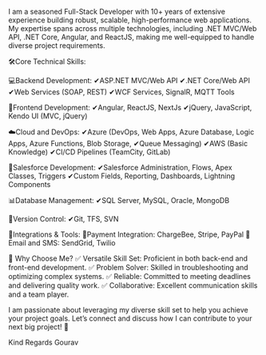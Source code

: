 I am a seasoned Full-Stack Developer with 10+ years of extensive experience building robust, scalable, high-performance web applications. My expertise spans across multiple technologies, including .NET MVC/Web API, .NET Core, Angular, and ReactJS, making me well-equipped to handle diverse project requirements.

🛠️Core Technical Skills:

💻Backend Development:
✔ASP.NET MVC/Web API
✔.NET Core/Web API
✔Web Services (SOAP, REST)
✔WCF Services, SignalR, MQTT Tools

🎨Frontend Development:
✔Angular, ReactJS, NextJs
✔jQuery, JavaScript, Kendo UI (MVC, jQuery)

☁️Cloud and DevOps:
✔Azure (DevOps, Web Apps, Azure Database, Logic Apps, Azure Functions, Blob Storage, ✔Queue Messaging)
✔AWS (Basic Knowledge)
✔CI/CD Pipelines (TeamCity, GitLab)

🔄Salesforce Development:
✔Salesforce Administration, Flows, Apex Classes, Triggers
✔Custom Fields, Reporting, Dashboards, Lightning Components

📊Database Management:
✔SQL Server, MySQL, Oracle, MongoDB

🔗Version Control:
✔Git, TFS, SVN

📡Integrations & Tools:
💸Payment Integration: ChargeBee, Stripe, PayPal
📨Email and SMS: SendGrid, Twilio

🌟 Why Choose Me?
✅ Versatile Skill Set: Proficient in both back-end and front-end development.
✅ Problem Solver: Skilled in troubleshooting and optimizing complex systems.
✅ Reliable: Committed to meeting deadlines and delivering quality work.
✅ Collaborative: Excellent communication skills and a team player.

I am passionate about leveraging my diverse skill set to help you achieve your project goals. Let’s connect and discuss how I can contribute to your next big project! 🚀

Kind Regards
Gourav

